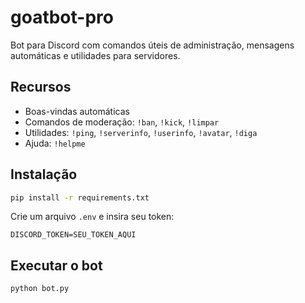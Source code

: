 # goatbot-pro

Bot para Discord com comandos úteis de administração, mensagens automáticas e utilidades para servidores.

## Recursos

- Boas-vindas automáticas
- Comandos de moderação: `!ban`, `!kick`, `!limpar`
- Utilidades: `!ping`, `!serverinfo`, `!userinfo`, `!avatar`, `!diga`
- Ajuda: `!helpme`

## Instalação

```bash
pip install -r requirements.txt
```

Crie um arquivo `.env` e insira seu token:

```
DISCORD_TOKEN=SEU_TOKEN_AQUI
```

## Executar o bot

```bash
python bot.py
```